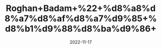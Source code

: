 ---
title: 'Roghan+Badam+%22+%d8%a8%d8%a7%d8%af%d8%a7%d9%85+%d8%b1%d9%88%d8%ba%d9%86+'
date: '2022-11-17' 
metatag: '' 
inventory: '0' 
draft: false 
# meta description 
shortDescripton: 'Almond+oil+may+promote+heart+health%2c+stabilize+blood+sugar+levels%2c+prevent+free+radical+damage+and+help+you+maintain+a+healthy+weight.'
description: 'Oil+%22+%d8%b1%d9%88%d8%ba%d9%86+%22+%d8%aa%db%8c%d9%84'
longdescription: ''
tags: ''
brand: ''
subCategory: ''
sellCount: '0'
featured: True
# product Price
price: '200.0'
# Product Short Description
shortDescription: 'Almond+oil+may+promote+heart+health%2c+stabilize+blood+sugar+levels%2c+prevent+free+radical+damage+and+help+you+maintain+a+healthy+weight.'
productID: '5364F412-2243-ED11-996A-005056B3A416'
type: 'products'
category: 'Oil+%22+%d8%b1%d9%88%d8%ba%d9%86+%22+%d8%aa%db%8c%d9%84' 
thumnailproduct: 'https://eraconnect.blob.core.windows.net/product-images/aminsaddiquidawakhana/2e09831f-ea13-4a2e-8a5a-b4fefdb07eb6.webp' 
images:
  - image: 'https://eraconnect.blob.core.windows.net/product-images/aminsaddiquidawakhana/2e09831f-ea13-4a2e-8a5a-b4fefdb07eb6.webp'  
Variants:
---